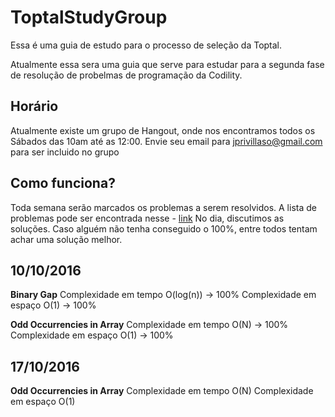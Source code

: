 # ToptalStudyGroup
Essa é uma guia de estudo para o processo de seleção da Toptal.

Atualmente essa sera uma guia que serve para estudar para a segunda fase de resolução
de probelmas de programação da Codility.

## Horário
Atualmente existe um grupo de Hangout, onde nos encontramos todos os Sábados das 10am
até as 12:00.
Envie seu email para jprivillaso@gmail.com para ser incluido no grupo

## Como funciona?
Toda semana serão marcados os problemas a serem resolvidos. A lista de problemas pode ser encontrada
nesse - [link](https://codility.com/programmers/lessons/)
No dia, discutimos as soluções. Caso alguém não tenha conseguido o 100%, entre todos tentam achar uma solução melhor.

## 10/10/2016

**Binary Gap** 
  Complexidade em tempo O(log(n)) -> 100%
  Complexidade em espaço O(1) -> 100%

**Odd Occurrencies in Array**
  Complexidade em tempo O(N) -> 100%
  Complexidade em espaço O(1) -> 100%

## 17/10/2016

**Odd Occurrencies in Array**
  Complexidade em tempo O(N)
  Complexidade em espaço O(1)
